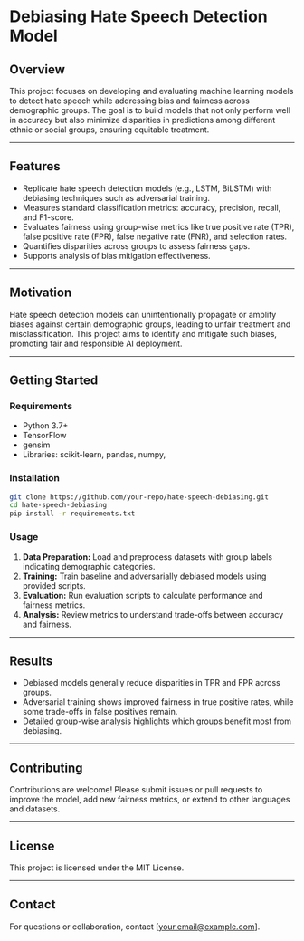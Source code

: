 

# Debiasing Hate Speech Detection Model

## Overview

This project focuses on developing and evaluating machine learning models to detect hate speech while addressing bias and fairness across demographic groups. The goal is to build models that not only perform well in accuracy but also minimize disparities in predictions among different ethnic or social groups, ensuring equitable treatment.

---

## Features

* Replicate hate speech detection models (e.g., LSTM, BiLSTM) with debiasing techniques such as adversarial training.
* Measures standard classification metrics: accuracy, precision, recall, and F1-score.
* Evaluates fairness using group-wise metrics like true positive rate (TPR), false positive rate (FPR), false negative rate (FNR), and selection rates.
* Quantifies disparities across groups to assess fairness gaps.
* Supports analysis of bias mitigation effectiveness.

---

## Motivation

Hate speech detection models can unintentionally propagate or amplify biases against certain demographic groups, leading to unfair treatment and misclassification. This project aims to identify and mitigate such biases, promoting fair and responsible AI deployment.

---

## Getting Started

### Requirements

* Python 3.7+
* TensorFlow
* gensim
* Libraries: scikit-learn, pandas, numpy, 

### Installation

```bash
git clone https://github.com/your-repo/hate-speech-debiasing.git
cd hate-speech-debiasing
pip install -r requirements.txt
```

### Usage

1. **Data Preparation:** Load and preprocess datasets with group labels indicating demographic categories.
2. **Training:** Train baseline and adversarially debiased models using provided scripts.
3. **Evaluation:** Run evaluation scripts to calculate performance and fairness metrics.
4. **Analysis:** Review metrics to understand trade-offs between accuracy and fairness.

---

## Results

* Debiased models generally reduce disparities in TPR and FPR across groups.
* Adversarial training shows improved fairness in true positive rates, while some trade-offs in false positives remain.
* Detailed group-wise analysis highlights which groups benefit most from debiasing.

---

## Contributing

Contributions are welcome! Please submit issues or pull requests to improve the model, add new fairness metrics, or extend to other languages and datasets.

---

## License

This project is licensed under the MIT License.

---

## Contact

For questions or collaboration, contact \[[your.email@example.com](mailto:your.email@example.com)].

